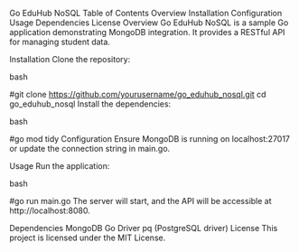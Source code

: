 Go EduHub NoSQL
Table of Contents
Overview
Installation
Configuration
Usage
Dependencies
License
Overview
Go EduHub NoSQL is a sample Go application demonstrating MongoDB integration. It provides a RESTful API for managing student data.

Installation
Clone the repository:

bash

#git clone https://github.com/yourusername/go_eduhub_nosql.git
cd go_eduhub_nosql
Install the dependencies:

bash

#go mod tidy
Configuration
Ensure MongoDB is running on localhost:27017 or update the connection string in main.go.

Usage
Run the application:

bash

#go run main.go
The server will start, and the API will be accessible at http://localhost:8080.

Dependencies
MongoDB Go Driver
pq (PostgreSQL driver)
License
This project is licensed under the MIT License.

